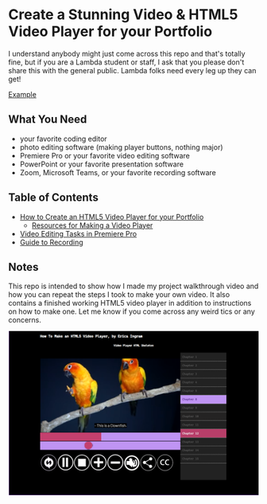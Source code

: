# Create a Stunning Video & HTML5 Video Player for your Portfolio

I understand anybody might just come across this repo and that's totally fine, but if you are a Lambda student or staff, I ask that you please don't share this with the general public.   Lambda folks need every leg up they can get!

[Example](http://www.ericaingram.com)


## What You Need

- your favorite coding editor
- photo editing software (making player buttons, nothing major)
- Premiere Pro or your favorite video editing software
- PowerPoint or your favorite presentation software
- Zoom, Microsoft Teams, or your favorite recording software

## Table of Contents

- [How to Create an HTML5 Video Player for your Portfolio](howto/HTML5VideoPlayer.md)
  - [Resources for Making a Video Player](howto/HTML5VideoPlayer.md#Resources-for-Making-a-Video-Player)
- [Video Editing Tasks in Premiere Pro](howto/MinorEdits.md)
- [Guide to Recording](howto/Record.md)

## Notes

This repo is intended to show how I made my project walkthrough video and how you can repeat the steps I took to make your own video.  It also contains a finished working HTML5 video player in addition to instructions on how to make one.  Let me know if you come across any weird tics or any concerns.

![Picture of Final Video Player](howto/15-finalVideoPlayer.png)
